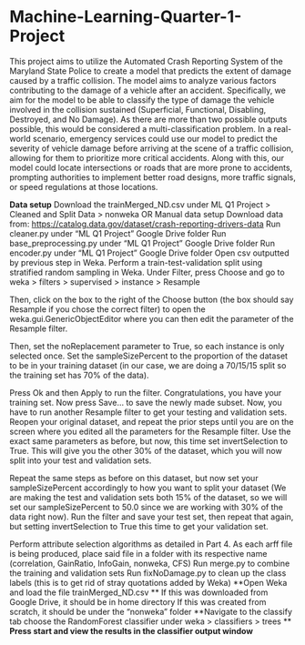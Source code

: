 # Machine-Learning-Quarter-1-Project

This project aims to utilize the Automated Crash Reporting System of the Maryland State Police to create a model that predicts the extent of damage caused by a traffic collision. The model aims to analyze various factors contributing to the damage of a vehicle after an accident. Specifically, we aim for the model to be able to classify the type of damage the vehicle involved in the collision sustained (Superficial, Functional, Disabling, Destroyed, and No Damage). As there are more than two possible outputs possible, this would be considered a multi-classification problem. In a real-world scenario, emergency services could use our model to predict the severity of vehicle damage before arriving at the scene of a traffic collision, allowing for them to prioritize more critical accidents. Along with this, our model could locate intersections or roads that are more prone to accidents, prompting authorities to implement better road designs, more traffic signals, or speed regulations at those locations.

**Data setup**
Download the trainMerged_ND.csv under ML Q1 Project > Cleaned and Split Data > nonweka
OR
Manual data setup
Download data from: https://catalog.data.gov/dataset/crash-reporting-drivers-data
Run cleaner.py under “ML Q1 Project” Google Drive folder
Run base_preprocessing.py under “ML Q1 Project” Google Drive folder
Run encoder.py under “ML Q1 Project” Google Drive folder
Open csv outputted by previous step in Weka. Perform a train-test-validation split using stratified random sampling in Weka.
Under Filter, press Choose and go to weka > filters > supervised > instance > Resample



Then, click on the box to the right of the Choose button (the box should say Resample if you chose the correct filter) to open the weka.gui.GenericObjectEditor where you can then edit the parameter of the Resample filter. 



Then, set the noReplacement parameter to True, so each instance is only selected once. Set the sampleSizePercent to the proportion of the dataset to be in your training dataset (in our case, we are doing a 70/15/15 split so the training set has 70% of the data). 


Press Ok and then Apply to run the filter. Congratulations, you have your training set. Now press Save… to save the newly made subset. Now, you have to run another Resample filter to get your testing and validation sets. Reopen your original dataset, and repeat the prior steps until you are on the screen where you edited all the parameters for the Resample filter. Use the exact same parameters as before, but now, this time set invertSelection to True. This will give you the other 30% of the dataset, which you will now split into your test and validation sets.


Repeat the same steps as before on this dataset, but now set your sampleSizePercent accordingly to how you want to split your dataset (We are making the test and validation sets both 15% of the dataset, so we will set our sampleSizePercent to 50.0 since we are working with 30% of the data right now). Run the filter and save your test set, then repeat that again, but setting invertSelection to True this time to get your validation set.


Perform attribute selection algorithms as detailed in Part 4. As each arff file is being produced, place said file in a folder with its respective name (correlation, GainRatio, InfoGain, nonweka, CFS)
Run merge.py to combine the training and validation sets
Run fixNoDamage.py to clean up the class labels (this is to get rid of stray quotations added by Weka)
**Open Weka and load the file trainMerged_ND.csv **
If this was downloaded from Google Drive, it should be in home directory
If this was created from scratch, it should be under the “nonweka” folder
**Navigate to the classify tab choose the RandomForest classifier under weka > classifiers > trees **
**Press start and view the results in the classifier output window**
